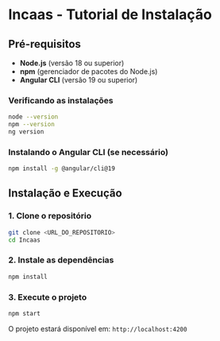 # Incaas - Tutorial de Instalação

## Pré-requisitos

- **Node.js** (versão 18 ou superior)
- **npm** (gerenciador de pacotes do Node.js)
- **Angular CLI** (versão 19 ou superior)

### Verificando as instalações

```bash
node --version
npm --version
ng version
```

### Instalando o Angular CLI (se necessário)

```bash
npm install -g @angular/cli@19
```

## Instalação e Execução

### 1. Clone o repositório

```bash
git clone <URL_DO_REPOSITORIO>
cd Incaas
```

### 2. Instale as dependências

```bash
npm install
```

### 3. Execute o projeto

```bash
npm start
```

O projeto estará disponível em: `http://localhost:4200`

